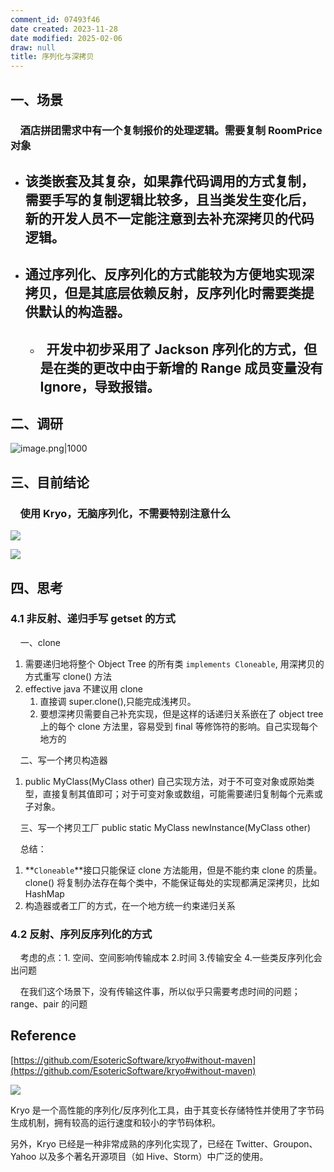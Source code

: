 ```yaml
---
comment_id: 07493f46
date created: 2023-11-28
date modified: 2025-02-06
draw: null
title: 序列化与深拷贝
---
```

## 一、场景

###     酒店拼团需求中有一个复制报价的处理逻辑。需要复制 RoomPrice 对象

- ## 该类嵌套及其复杂，如果靠代码调用的方式复制，需要手写的复制逻辑比较多，且当类发生变化后，新的开发人员不一定能注意到去补充深拷贝的代码逻辑。
    
- ## 通过序列化、反序列化的方式能较为方便地实现深拷贝，但是其底层依赖反射，反序列化时需要类提供默认的构造器。
    
    - ##   开发中初步采用了 Jackson 序列化的方式，但是在类的更改中由于新增的 Range 成员变量没有 Ignore，导致报错。
        

## 二、调研

![image.png|1000](https://cdn.jsdelivr.net/gh/Leoyishou/imageHosting@main/img/20231128155243.png)

## 三、目前结论

###     使用 Kryo，无脑序列化，不需要特别注意什么

![](https://wiki.corp.qunar.com/download/attachments/788295317/image2023-11-6_15-46-57.png?version=1&modificationDate=1699256817000&api=v2)

![](https://wiki.corp.qunar.com/download/attachments/788295317/image2023-11-6_15-53-44.png?version=1&modificationDate=1699257225000&api=v2)  

## 四、思考

### 4.1 非反射、递归手写 getset 的方式

    一、clone

1. 需要递归地将整个 Object Tree 的所有类 `implements Cloneable`, 用深拷贝的方式重写 clone() 方法
2. effective java 不建议用 clone
    1. 直接调 super.clone(),只能完成浅拷贝。
    2. 要想深拷贝需要自己补充实现，但是这样的话递归关系嵌在了 object tree 上的每个 clone 方法里，容易受到 final 等修饰符的影响。自己实现每个地方的

    二、写一个拷贝构造器

1. public MyClass(MyClass other) 自己实现方法，对于不可变对象或原始类型，直接复制其值即可；对于可变对象或数组，可能需要递归复制每个元素或子对象。

    三、写一个拷贝工厂 public static MyClass newInstance(MyClass other)

    总结：

1. **`Cloneable`**接口只能保证 clone 方法能用，但是不能约束 clone 的质量。clone() 将复制办法存在每个类中，不能保证每处的实现都满足深拷贝，比如 HashMap
2. 构造器或者工厂的方式，在一个地方统一约束递归关系

### 4.2 反射、序列反序列化的方式

    考虑的点：1. 空间、空间影响传输成本 2.时间 3.传输安全 4.一些类反序列化会出问题

    在我们这个场景下，没有传输这件事，所以似乎只需要考虑时间的问题；range、pair 的问题

  

## Reference

[https://github.com/EsotericSoftware/kryo#without-maven](https://github.com/EsotericSoftware/kryo#without-maven)

![](https://wiki.corp.qunar.com/download/attachments/788295317/image2023-11-4_0-15-52.png?version=1&modificationDate=1699028152000&api=v2)

Kryo 是一个高性能的序列化/反序列化工具，由于其变长存储特性并使用了字节码生成机制，拥有较高的运行速度和较小的字节码体积。

另外，Kryo 已经是一种非常成熟的序列化实现了，已经在 Twitter、Groupon、Yahoo 以及多个著名开源项目（如 Hive、Storm）中广泛的使用。
